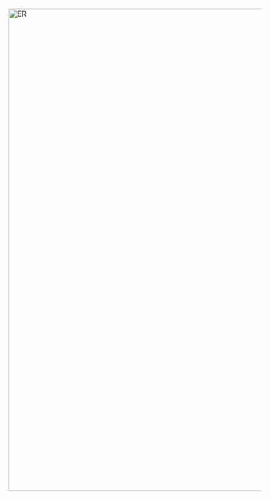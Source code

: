 # 
<img width="959" alt="ER" src="https://github.com/RashanWeerasinghe/Amazon-Clone/assets/65862870/50c40733-d1e7-472c-a3cf-79c131125ded">

